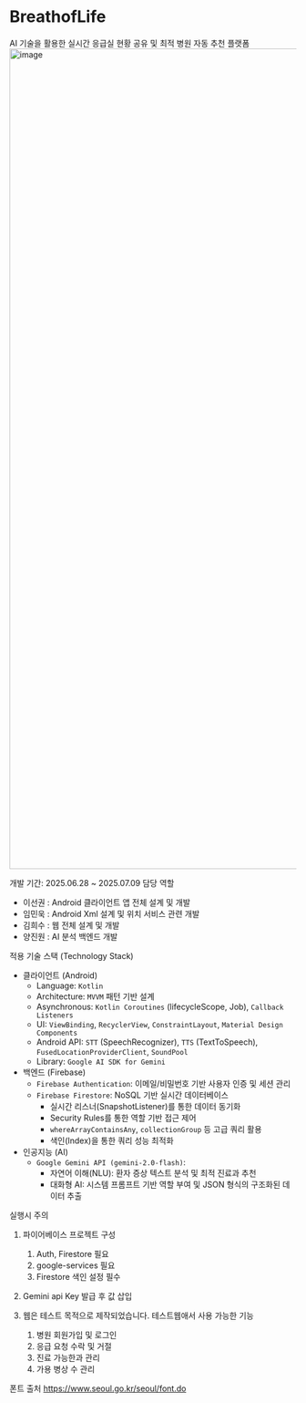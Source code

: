 # BreathofLife
AI 기술을 활용한 실시간 응급실 현황 공유 및 최적 병원 자동 추천 플랫폼
<img width="1920" height="1440" alt="image" src="https://github.com/user-attachments/assets/b1193b14-c54b-4c18-a314-cda33ef31f6d" />

개발 기간: 2025.06.28 ~ 2025.07.09
담당 역할

- 이선권 : Android 클라이언트 앱 전체 설계 및 개발
- 임민욱 : Android Xml 설계 및 위치 서비스 관련 개발
- 김희수 : 웹 전체 설계 및 개발
- 양진원 : AI 분석 백엔드 개발



적용 기술 스택 (Technology Stack)

- 클라이언트 (Android)
    - Language: `Kotlin`
    - Architecture: `MVVM` 패턴 기반 설계
    - Asynchronous: `Kotlin Coroutines` (lifecycleScope, Job), `Callback Listeners`
    - UI: `ViewBinding`, `RecyclerView`, `ConstraintLayout`, `Material Design Components`
    - Android API: `STT` (SpeechRecognizer), `TTS` (TextToSpeech), `FusedLocationProviderClient`, `SoundPool`
    - Library: `Google AI SDK for Gemini`
- 백엔드 (Firebase)
    - `Firebase Authentication`: 이메일/비밀번호 기반 사용자 인증 및 세션 관리
    - `Firebase Firestore`: NoSQL 기반 실시간 데이터베이스
        - 실시간 리스너(SnapshotListener)를 통한 데이터 동기화
        - Security Rules를 통한 역할 기반 접근 제어
        - `whereArrayContainsAny`, `collectionGroup` 등 고급 쿼리 활용
        - 색인(Index)을 통한 쿼리 성능 최적화
- 인공지능 (AI)
    - `Google Gemini API (gemini-2.0-flash)`:
        - 자연어 이해(NLU): 환자 증상 텍스트 분석 및 최적 진료과 추천
        - 대화형 AI: 시스템 프롬프트 기반 역할 부여 및 JSON 형식의 구조화된 데이터 추출


실행시 주의

1. 파이어베이스 프로젝트 구성
    1. Auth, Firestore 필요
    2. google-services 필요
    3. Firestore 색인 설정 필수
  
2. Gemini api Key 발급 후 값 삽입

3. 웹은 테스트 목적으로 제작되었습니다. 테스트웹애서 사용 가능한 기능
   1. 병원 회원가입 및 로그인
   2. 응급 요청 수락 및 거절
   3. 진료 가능한과 관리
   4. 가용 병상 수 관리


폰트 출처
https://www.seoul.go.kr/seoul/font.do


